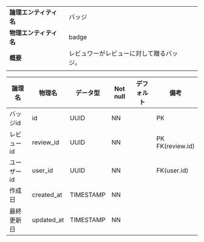 ||||
|:-|:-|---|
|**論理エンティティ名**|バッジ|
|**物理エンティティ名**|badge|
|**概要**|レビュワーがレビューに対して贈るバッジ。|
|||

|論理名|物理名|データ型|Not null|デフォルト|備考|
|---|---|---|---|---|---|
|バッジid|id|UUID|NN||PK|
|レビューid|review_id|UUID|NN||PK<br> FK(review.id)|
|ユーザーid|user_id|UUID|NN||FK(user.id)|
|作成日|created_at|TIMESTAMP|NN|||
|最終更新日|updated_at|TIMESTAMP|NN||